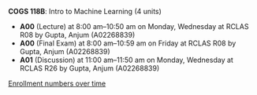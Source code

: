 **COGS 118B**: Intro to Machine Learning (4 units)

- **A00** (Lecture) at 8:00 am–10:50 am on Monday, Wednesday at RCLAS R08 by Gupta, Anjum (A02268839)
- **A00** (Final Exam) at 8:00 am–10:59 am on Friday at RCLAS R08 by Gupta, Anjum (A02268839)
- **A01** (Discussion) at 11:00 am–11:50 am on Monday, Wednesday at RCLAS R26 by Gupta, Anjum (A02268839)

[Enrollment numbers over time](./COGS118B.tsv)

